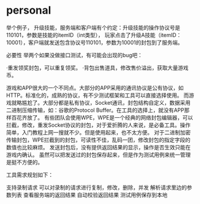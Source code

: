 # personal

举个例子，
升级技能，服务端和客户端有个约定：升级技能的操作协议号是110101，参数是技能的itemID（int类型），
玩家点击了升级A技能（itemID：10001），客户端就发送包含协议号110101，参数为10001的封包到了服务端。

必要性
举两个如果没做接口测试，有可能会出现的bug吧：

·重发领奖封包，可以重复领奖。
·背包出售道具，修改售价溢出，获取大量游戏币。

游戏和APP很大的一个不同点。大部分的APP采用的通讯协议是公有协议，如HTTP。标准化的，成熟的协议，有不少测试框架和工具可以直接选择使用。
而游戏就略尴尬了。大部分都是私有协议，Socket通讯，封包结构自定义，数据采用二进制压缩传输，如：谷歌的Protocol Buffer。在工具的选择上，就没有APP那样百花齐放了。
有些团队会使用WPE，WPE是一个经典的网络封包编辑器，可以拦截，修改，重发Socket协议的封包，对于爱折腾的人来说，是必备工具。操作简单，入门教程上网一搜就不少。但是使用起来，也不太方便。
对于二进制加密传输封包，WPE拦截到的封包，可读性不佳，乱码一团，修改封包的指定字段的数值也比较麻烦。
发送封包后，没有提供返回结果的显示，操作是否生效只能在游戏内确认。
虽然可以把发送过的封包保存起来，但是作为测试用例来统一管理是挺不方便的。


工具需求规划如下：

支持录制请求
可以对录制的请求进行复制，修改，删除，并发
解析请求里边的参数列表
查看服务端的返回结果
自动校验返回结果
测试用例保存到本地
